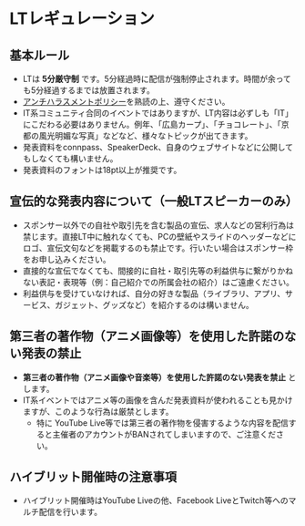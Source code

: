 # LTレギュレーション

## 基本ルール
* LTは **5分厳守制** です。5分経過時に配信が強制停止されます。時間が余っても5分経過するまでは放置されます。
* [アンチハラスメントポリシー]()を熟読の上、遵守ください。
* IT系コミュニティ合同のイベントではありますが、LT内容は必ずしも「IT」にこだわる必要はありません。例年、「広島カープ」、「チョコレート」、「京都の風光明媚な写真」などなど、様々なトピックが出てきます。
* 発表資料をconnpass、SpeakerDeck、自身のウェブサイトなどに公開してもしなくても構いません。
* 発表資料のフォントは18pt以上が推奨です。

## 宣伝的な発表内容について（一般LTスピーカーのみ）
* スポンサー以外での自社や取引先を含む製品の宣伝、求人などの営利行為は禁じます。直接LT中に触れなくても、PCの壁紙やスライドのヘッダーなどにロゴ、宣伝文句などを掲載するのも禁止です。行いたい場合はスポンサー枠をお申し込みください。
* 直接的な宣伝でなくても、間接的に自社・取引先等の利益供与に繋がりかねない表記・表現等（例：自己紹介での所属会社の紹介）はご遠慮ください。
* 利益供与を受けていなければ、自分の好きな製品（ライブラリ、アプリ、サービス、ガジェット、グッズなど）を紹介するのは構いません。


## 第三者の著作物（アニメ画像等）を使用した許諾のない発表の禁止
* **第三者の著作物（アニメ画像や音楽等）を使用した許諾のない発表を禁止** とします。
* IT系イベントではアニメ等の画像を含んだ発表資料が使われることも見かけますが、このような行為は厳禁とします。
    * 特に YouTube Live等では第三者の著作物を侵害するような内容を配信すると主催者のアカウントがBANされてしまいますので、ご注意ください。

 
## ハイブリット開催時の注意事項
* ハイブリット開催時はYouTube Liveの他、Facebook LiveとTwitch等へのマルチ配信を行います。
